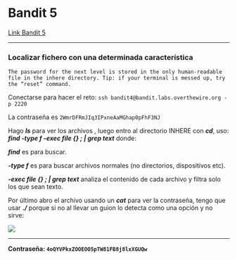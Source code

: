 # Bandit 5

[Link Bandit 5](https://overthewire.org/wargames/bandit/bandit5.html)

---

### Localizar fichero con una determinada característica

```The password for the next level is stored in the only human-readable file in the inhere directory. Tip: if your terminal is messed up, try the “reset” command.```

Conectarse para hacer el reto:
```ssh bandit4@bandit.labs.overthewire.org -p 2220```

La contraseña es ```2WmrDFRmJIq3IPxneAaMGhap0pFhF3NJ```

Hago ***ls*** para ver los archivos , luego entro al directorio INHERE con ***cd***, uso: ***find -type f -exec file {} \; | grep text***
donde: 

***find*** es para buscar.

***-type f*** es para buscar archivos normales (no directorios, dispositivos etc).

***-exec file {} \; | grep text*** analiza el contenido de cada archivo y filtra solo los que sean texto.

Por último abro el archivo usando un ***cat*** para ver la contraseña, tengo que usar ***./*** porque si no al llevar un guion lo detecta como una opción y no sirve:

![](images/Bandit05/2025-04-25-00-46-11.png)

---

**Contraseña: ```4oQYVPkxZOOEOO5pTW81FB8j8lxXGUQw```**